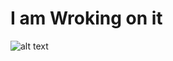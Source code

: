 # I am Wroking on it 
![alt text](https://github.com/[HAMZOO0]/[Front-End-Proejcts]/Donation/[main]/pak.jpg?raw=true)

